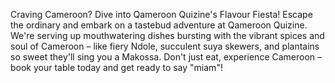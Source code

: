 Craving Cameroon? Dive into Qameroon Quizine's Flavour Fiesta!
Escape the ordinary and embark on a tastebud adventure at Qameroon Quizine. We're serving up mouthwatering dishes bursting with the vibrant spices and soul of Cameroon – like fiery Ndole, succulent suya skewers, and plantains so sweet they'll sing you a Makossa. Don't just eat, experience Cameroon – book your table today and get ready to say "miam"!
